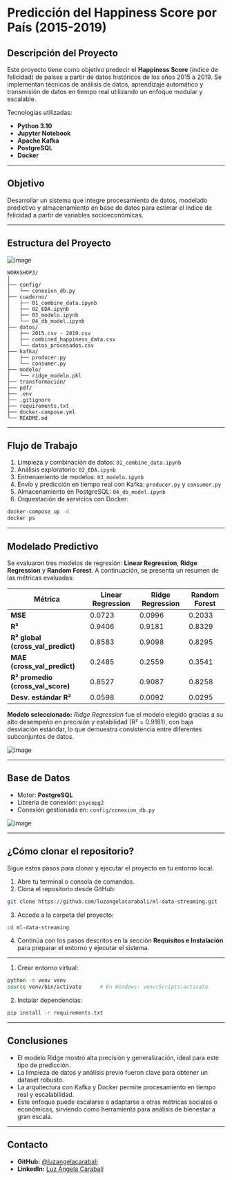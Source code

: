 # Predicción del Happiness Score por País (2015-2019)

## Descripción del Proyecto

Este proyecto tiene como objetivo predecir el **Happiness Score** (índice de felicidad) de países a partir de datos históricos de los años 2015 a 2019. Se implementan técnicas de análisis de datos, aprendizaje automático y transmisión de datos en tiempo real utilizando un enfoque modular y escalable.

Tecnologías utilizadas:

* **Python 3.10**
* **Jupyter Notebook**
* **Apache Kafka**
* **PostgreSQL**
* **Docker**

---

## Objetivo

Desarrollar un sistema que integre procesamiento de datos, modelado predictivo y almacenamiento en base de datos para estimar el índice de felicidad a partir de variables socioeconómicas.

---

## Estructura del Proyecto
![image](https://github.com/user-attachments/assets/45e0d33a-c116-41ae-b841-ca5fa19913ed)


```
WORKSHOP3/
│
├── config/
│   └── conexion_db.py
├── cuaderno/
│   ├── 01_combine_data.ipynb
│   ├── 02_EDA.ipynb
│   ├── 03_modelo.ipynb
│   └── 04_db_model.ipynb
├── datos/
│   ├── 2015.csv - 2019.csv
│   ├── combined_happiness_data.csv
│   └── datos_procesados.csv
├── kafka/
│   ├── producer.py
│   └── consumer.py
├── modelo/
│   └── ridge_modelo.pkl
├── transformación/
├── pdf/
├── .env
├── .gitignore
├── requirements.txt
├── docker-compose.yml
└── README.md
```

---

## Flujo de Trabajo

1. Limpieza y combinación de datos: `01_combine_data.ipynb`
2. Análisis exploratorio: `02_EDA.ipynb`
3. Entrenamiento de modelos: `03_modelo.ipynb`
4. Envío y predicción en tiempo real con Kafka: `producer.py` y `consumer.py`
5. Almacenamiento en PostgreSQL: `04_db_model.ipynb`
6. Orquestación de servicios con Docker:

```bash
docker-compose up -d
docker ps
```

---

## Modelado Predictivo

Se evaluaron tres modelos de regresión: **Linear Regression**, **Ridge Regression** y **Random Forest**. A continuación, se presenta un resumen de las métricas evaluadas:

| Métrica                             | Linear Regression | Ridge Regression | Random Forest |
| ----------------------------------- | ----------------- | ---------------- | ------------- |
| **MSE**                             | 0.0723            | 0.0996           | 0.2033        |
| **R²**                              | 0.9406            | 0.9181           | 0.8329        |
| **R² global (cross\_val\_predict)** | 0.8583            | 0.9098           | 0.8295        |
| **MAE (cross\_val\_predict)**       | 0.2485            | 0.2559           | 0.3541        |
| **R² promedio (cross\_val\_score)** | 0.8527            | 0.9087           | 0.8258        |
| **Desv. estándar R²**               | 0.0598            | 0.0092           | 0.0295        |

**Modelo seleccionado:** *Ridge Regression* fue el modelo elegido gracias a su alto desempeño en precisión y estabilidad (R² = 0.9181), con baja desviación estándar, lo que demuestra consistencia entre diferentes subconjuntos de datos.

![image](https://github.com/user-attachments/assets/689ca11e-0c8f-4c85-8c2f-c3de099d7fb4)

---

## Base de Datos

* Motor: **PostgreSQL**
* Librería de conexión: `psycopg2`
* Conexión gestionada en: `config/conexion_db.py`

![image](https://github.com/user-attachments/assets/74eb444d-d638-4378-b09b-eabda0d3d25d)

---

##  ¿Cómo clonar el repositorio?

Sigue estos pasos para clonar y ejecutar el proyecto en tu entorno local:

1. Abre tu terminal o consola de comandos.
2. Clona el repositorio desde GitHub:

```bash
git clone https://github.com/luzangelacarabali/ml-data-streaming.git
```

3. Accede a la carpeta del proyecto:

```bash
cd ml-data-streaming
```

4. Continúa con los pasos descritos en la sección **Requisitos e Instalación** para preparar el entorno y ejecutar el sistema.
---

1. Crear entorno virtual:

```bash
python -m venv venv
source venv/bin/activate      # En Windows: venv\Scripts\activate
```

2. Instalar dependencias:

```bash
pip install -r requirements.txt
```

---
## Conclusiones 

* El modelo Ridge mostró alta precisión y generalización, ideal para este tipo de predicción.
* La limpieza de datos y análisis previo fueron clave para obtener un dataset robusto.
* La arquitectura con Kafka y Docker permite procesamiento en tiempo real y escalabilidad.
* Este enfoque puede escalarse o adaptarse a otras métricas sociales o económicas, sirviendo como herramienta para análisis de bienestar a gran escala.

---

## Contacto

* **GitHub:** [@luzangelacarabali](https://github.com/luzangelacarabali)
* **LinkedIn:** [Luz Ángela Carabalí](https://www.linkedin.com/in/luz-angela-carabali-mulato-12b561306?utm_source=share&utm_campaign=share_via&utm_content=profile&utm_medium=ios_app)

